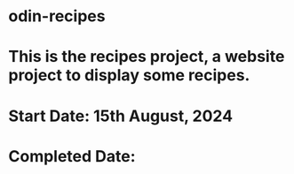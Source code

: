 # odin-recipes
#
# This is the recipes project, a website project to display some recipes.
# 
#   Start Date: 15th August, 2024
#   Completed Date: 
#
#
#